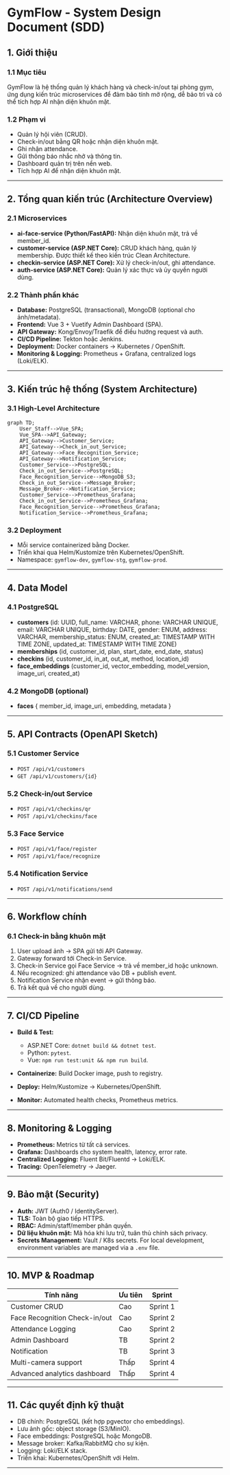 # GymFlow - System Design Document (SDD)

## 1. Giới thiệu

### 1.1 Mục tiêu

GymFlow là hệ thống quản lý khách hàng và check-in/out tại phòng gym, ứng dụng kiến trúc microservices để đảm bảo tính mở rộng, dễ bảo trì và có thể tích hợp AI nhận diện khuôn mặt.

### 1.2 Phạm vi

- Quản lý hội viên (CRUD).
- Check-in/out bằng QR hoặc nhận diện khuôn mặt.
- Ghi nhận attendance.
- Gửi thông báo nhắc nhở và thông tin.
- Dashboard quản trị trên nền web.
- Tích hợp AI để nhận diện khuôn mặt.

---

## 2. Tổng quan kiến trúc (Architecture Overview)

### 2.1 Microservices

- **ai-face-service (Python/FastAPI):** Nhận diện khuôn mặt, trả về member_id.
- **customer-service (ASP.NET Core):** CRUD khách hàng, quản lý membership. Được thiết kế theo kiến trúc Clean Architecture.
- **checkin-service (ASP.NET Core):** Xử lý check-in/out, ghi attendance.
- **auth-service (ASP.NET Core):** Quản lý xác thực và ủy quyền người dùng.

### 2.2 Thành phần khác

- **Database:** PostgreSQL (transactional), MongoDB (optional cho ảnh/metadata).
- **Frontend:** Vue 3 + Vuetify Admin Dashboard (SPA).
- **API Gateway:** Kong/Envoy/Traefik để điều hướng request và auth.
- **CI/CD Pipeline:** Tekton hoặc Jenkins.
- **Deployment:** Docker containers → Kubernetes / OpenShift.
- **Monitoring & Logging:** Prometheus + Grafana, centralized logs (Loki/ELK).

---

## 3. Kiến trúc hệ thống (System Architecture)

### 3.1 High-Level Architecture

```mermaid
graph TD;
    User_Staff-->Vue_SPA;
    Vue_SPA-->API_Gateway;
    API_Gateway-->Customer_Service;
    API_Gateway-->Check_in_out_Service;
    API_Gateway-->Face_Recognition_Service;
    API_Gateway-->Notification_Service;
    Customer_Service-->PostgreSQL;
    Check_in_out_Service-->PostgreSQL;
    Face_Recognition_Service-->MongoDB_S3;
    Check_in_out_Service-->Message_Broker;
    Message_Broker-->Notification_Service;
    Customer_Service-->Prometheus_Grafana;
    Check_in_out_Service-->Prometheus_Grafana;
    Face_Recognition_Service-->Prometheus_Grafana;
    Notification_Service-->Prometheus_Grafana;
```

### 3.2 Deployment

- Mỗi service containerized bằng Docker.
- Triển khai qua Helm/Kustomize trên Kubernetes/OpenShift.
- Namespace: `gymflow-dev`, `gymflow-stg`, `gymflow-prod`.

---

## 4. Data Model

### 4.1 PostgreSQL

- **customers** (id: UUID, full_name: VARCHAR, phone: VARCHAR UNIQUE, email: VARCHAR UNIQUE, birthday: DATE, gender: ENUM, address: VARCHAR, membership_status: ENUM, created_at: TIMESTAMP WITH TIME ZONE, updated_at: TIMESTAMP WITH TIME ZONE)
- **memberships** (id, customer_id, plan, start_date, end_date, status)
- **checkins** (id, customer_id, in_at, out_at, method, location_id)
- **face_embeddings** (customer_id, vector_embedding, model_version, image_uri, created_at)

### 4.2 MongoDB (optional)

- **faces** { member_id, image_uri, embedding, metadata }

---

## 5. API Contracts (OpenAPI Sketch)

### 5.1 Customer Service

- `POST /api/v1/customers`
- `GET /api/v1/customers/{id}`

### 5.2 Check-in/out Service

- `POST /api/v1/checkins/qr`
- `POST /api/v1/checkins/face`

### 5.3 Face Service

- `POST /api/v1/face/register`
- `POST /api/v1/face/recognize`

### 5.4 Notification Service

- `POST /api/v1/notifications/send`

---

## 6. Workflow chính

### 6.1 Check-in bằng khuôn mặt

1. User upload ảnh → SPA gửi tới API Gateway.
2. Gateway forward tới Check-in Service.
3. Check-in Service gọi Face Service → trả về member_id hoặc unknown.
4. Nếu recognized: ghi attendance vào DB + publish event.
5. Notification Service nhận event → gửi thông báo.
6. Trả kết quả về cho người dùng.

---

## 7. CI/CD Pipeline

- **Build & Test:**

  - ASP.NET Core: `dotnet build && dotnet test`.
  - Python: `pytest`.
  - Vue: `npm run test:unit && npm run build`.

- **Containerize:** Build Docker image, push to registry.
- **Deploy:** Helm/Kustomize → Kubernetes/OpenShift.
- **Monitor:** Automated health checks, Prometheus metrics.

---

## 8. Monitoring & Logging

- **Prometheus:** Metrics từ tất cả services.
- **Grafana:** Dashboards cho system health, latency, error rate.
- **Centralized Logging:** Fluent Bit/Fluentd → Loki/ELK.
- **Tracing:** OpenTelemetry → Jaeger.

---

## 9. Bảo mật (Security)

- **Auth:** JWT (Auth0 / IdentityServer).
- **TLS:** Toàn bộ giao tiếp HTTPS.
- **RBAC:** Admin/staff/member phân quyền.
- **Dữ liệu khuôn mặt:** Mã hóa khi lưu trữ, tuân thủ chính sách privacy.
- **Secrets Management:** Vault / K8s secrets. For local development, environment variables are managed via a `.env` file.

---

## 10. MVP & Roadmap

| Tính năng                     | Ưu tiên | Sprint   |
| ----------------------------- | ------- | -------- |
| Customer CRUD                 | Cao     | Sprint 1 |
| Face Recognition Check-in/out | Cao     | Sprint 2 |
| Attendance Logging            | Cao     | Sprint 2 |
| Admin Dashboard               | TB      | Sprint 2 |
| Notification                  | TB      | Sprint 3 |
| Multi-camera support          | Thấp    | Sprint 4 |
| Advanced analytics dashboard  | Thấp    | Sprint 4 |

---

## 11. Các quyết định kỹ thuật

- DB chính: PostgreSQL (kết hợp pgvector cho embeddings).
- Lưu ảnh gốc: object storage (S3/MinIO).
- Face embeddings: PostgreSQL hoặc MongoDB.
- Message broker: Kafka/RabbitMQ cho sự kiện.
- Logging: Loki/ELK stack.
- Triển khai: Kubernetes/OpenShift với Helm.

---
